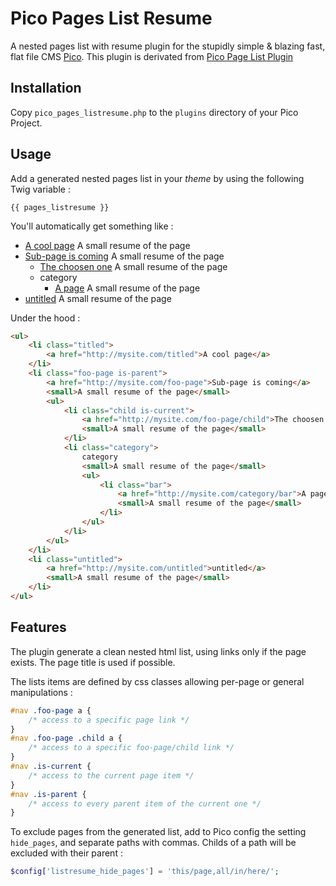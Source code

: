# Pico Pages List Resume

A nested pages list with resume plugin for the stupidly simple & blazing fast, flat file CMS [Pico](http://pico.dev7studios.com).
This plugin is derivated from [Pico Page List Plugin](https://github.com/nliautaud/pico-pages-list)

## Installation

Copy `pico_pages_listresume.php` to the `plugins` directory of your Pico Project.

## Usage

Add a generated nested pages list in your *theme* by using the following Twig variable :

	{{ pages_listresume }}

You'll automatically get something like :

* [A cool page]()
  A small resume of the page 
* [Sub-page is coming]()
    A small resume of the page 
	* [The choosen one]()
	  A small resume of the page 
	* category
		* [A page]()
		  A small resume of the page 
* [untitled]()
  A small resume of the page 

Under the hood :

```html
<ul>
	<li class="titled">
		<a href="http://mysite.com/titled">A cool page</a>
	</li>
	<li class="foo-page is-parent">
		<a href="http://mysite.com/foo-page">Sub-page is coming</a>
		<small>A small resume of the page</small>
		<ul>
			<li class="child is-current">
				<a href="http://mysite.com/foo-page/child">The choosen one</a>
				<small>A small resume of the page</small>
			</li>
			<li class="category">
				category
				<small>A small resume of the page</small>
				<ul>
					<li class="bar">
						<a href="http://mysite.com/category/bar">A page</a>
						<small>A small resume of the page</small>
					</li>
				</ul>
			</li>
		</ul>
	</li>
	<li class="untitled">
		<a href="http://mysite.com/untitled">untitled</a>
		<small>A small resume of the page</small>
	</li>
</ul>
```

## Features

The plugin generate a clean nested html list, using links only if the page exists. The page title is used if possible.

The lists items are defined by css classes allowing per-page or general manipulations :

```css
#nav .foo-page a {
	/* access to a specific page link */
}
#nav .foo-page .child a {
	/* access to a specific foo-page/child link */
}
#nav .is-current {
	/* access to the current page item */
}
#nav .is-parent {
	/* access to every parent item of the current one */
}
```

To exclude pages from the generated list, add to Pico config the setting `hide_pages`, and separate paths with commas. Childs of a path will be excluded with their parent :

```php
$config['listresume_hide_pages'] = 'this/page,all/in/here/';
```